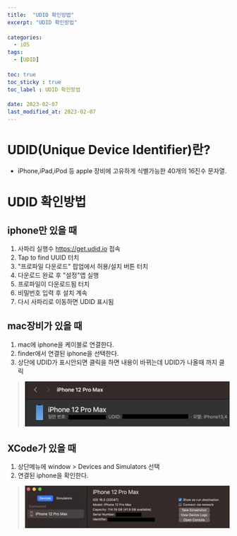 ```yaml
---
title:  "UDID 확인방법"
excerpt: "UDID 확인방법"

categories:
  - iOS
tags:
  - [UDID]

toc: true
toc_sticky : true
toc_label : UDID 확인방법

date: 2023-02-07
last_modified_at: 2023-02-07
---
```


# UDID(Unique Device Identifier)란?
- iPhone,iPad,iPod 등 apple 장비에 고유하게 식별가능한 40개의 16진수 문자열.

# UDID 확인방법

## iphone만 있을 때

1. 사파리 실행수 https://get.udid.io 접속
2. Tap to find UUID 터치
3. "프로파일 다운로드" 팝업에서 허용/설치 버튼 터치
4. 다운로드 완료 후 "설정"앱 실행
5. 프로파일이 다운로드됨 터치
6. 비밀번호 입력 후 설치 계속
7. 다시 사파리로 이동하면 UDID 표시됨


## mac장비가 있을 때

1. mac에 iphone을 케이블로 연결한다.
2. finder에서 연결된 iphone을 선택한다.
3. 상단에 UDID가 표시안되면 클릭을 하면 내용이 바뀌는데 UDID가 나올때 까지 클릭

> ![Image Alt UDID1](/assets/img/contents/udid/udid1.png)

## XCode가 있을 때

1. 상단메뉴에 window > Devices and Simulators 선택
2. 연결된 iphone을 확인한다.

> ![Image Alt UDID2](/assets/img/contents/udid/udid2.png)